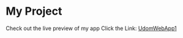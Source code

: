 # My Project

Check out the live preview of my app  Click the Link: [UdomWebApp1](https://amosfullstack.github.io/UdomWebApp2/)
